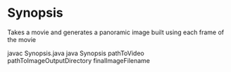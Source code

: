 # Synopsis
Takes a movie and generates a panoramic image built using each frame of the movie

javac Synopsis.java
java Synopsis pathToVideo pathToImageOutputDirectory finalImageFilename
